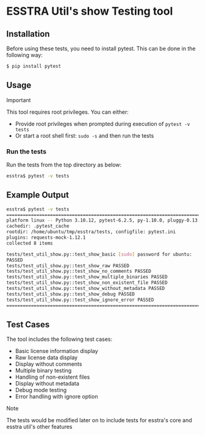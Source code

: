 # ESSTRA Util's show Testing tool

## Installation

Before using these tests, you need to install pytest. This can be done in the following way:

```sh
$ pip install pytest
```

## Usage

> [!IMPORTANT]
> This tool requires root privileges. You can either:
>
> - Provide root privileges when prompted during execution of `pytest -v tests`
> - Or start a root shell first: `sudo -s` and then run the tests

### Run the tests

Run the tests from the top directory as below:

```sh
esstra$ pytest -v tests
```

## Example Output

```sh
esstra$ pytest -v tests
=============================================================================================== test session starts ===============================================================================================
platform linux -- Python 3.10.12, pytest-6.2.5, py-1.10.0, pluggy-0.13.0 -- /usr/bin/python3
cachedir: .pytest_cache
rootdir: /home/ubuntu/tmp/esstra/tests, configfile: pytest.ini
plugins: requests-mock-1.12.1
collected 8 items                                                                                                                                                                                                 

tests/test_util_show.py::test_show_basic [sudo] password for ubuntu: 
PASSED                                                                                                                                                             [ 12%]
tests/test_util_show.py::test_show_raw PASSED                                                                                                                                                               [ 25%]
tests/test_util_show.py::test_show_no_comments PASSED                                                                                                                                                       [ 37%]
tests/test_util_show.py::test_show_multiple_binaries PASSED                                                                                                                                                 [ 50%]
tests/test_util_show.py::test_show_non_existent_file PASSED                                                                                                                                                 [ 62%]
tests/test_util_show.py::test_show_without_metadata PASSED                                                                                                                                                  [ 75%]
tests/test_util_show.py::test_show_debug PASSED                                                                                                                                                             [ 87%]
tests/test_util_show.py::test_show_ignore_error PASSED
================================================================================================ 8 passed in 3.74s ================================================================================================
```

## Test Cases

The tool includes the following test cases:

- Basic license information display
- Raw license data display
- Display without comments
- Multiple binary testing
- Handling of non-existent files
- Display without metadata
- Debug mode testing
- Error handling with ignore option

> [!NOTE]
> The tests would be modified later on to include tests for esstra's core and esstra util's other features
